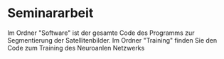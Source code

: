 # Seminararbeit

Im Ordner "Software" ist der gesamte Code des Programms zur Segmentierung der Satellitenbilder.
Im Ordner "Training" finden Sie den Code zum Training des Neuroanlen Netzwerks
